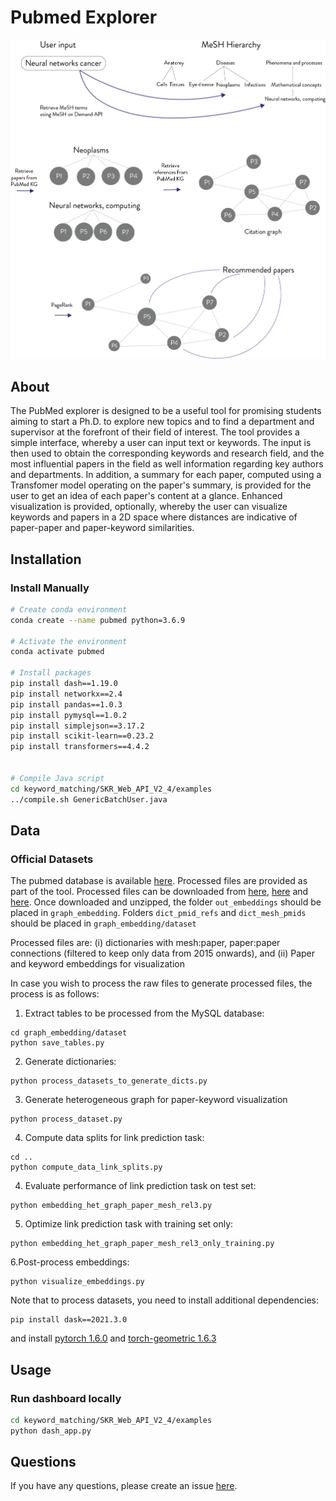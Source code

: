 
# Pubmed Explorer

![cover](workflow_figure.png)

## About
The PubMed explorer is designed to be a useful tool for promising students aiming to start a Ph.D. to explore new topics and to find a department and supervisor at the forefront of their field of interest. The tool provides a simple interface, whereby a user can input text or keywords. The input is then used to obtain the corresponding keywords and research field, and the most influential papers in the field as well information regarding 
key authors and departments. In addition, a summary for each paper, computed using a Transfomer model operating on the paper's summary, is provided for the user to get an idea of each paper's content at a glance.
Enhanced visualization is provided, optionally, whereby the user can visualize keywords and papers in a 2D space where distances are indicative of paper-paper and paper-keyword similarities.

## Installation

### Install Manually

```bash
# Create conda environment
conda create --name pubmed python=3.6.9

# Activate the environment
conda activate pubmed

# Install packages
pip install dash==1.19.0
pip install networkx==2.4
pip install pandas==1.0.3
pip install pymysql==1.0.2
pip install simplejson==3.17.2
pip install scikit-learn==0.23.2
pip install transformers==4.4.2


# Compile Java script
cd keyword_matching/SKR_Web_API_V2_4/examples
../compile.sh GenericBatchUser.java
```

## Data

### Official Datasets

The pubmed database is available [here](http://er.tacc.utexas.edu/datasets/ped).
Processed files are provided as part of the tool.
Processed files can be downloaded from [here](https://pubmed-explorer-dataset.s3.eu-west-2.amazonaws.com/dict_mesh_pmids.tar.gz), [here](https://pubmed-explorer-dataset.s3.eu-west-2.amazonaws.com/dict_pmid_refs.tar.gz) and [here](https://pubmed-explorer-dataset.s3.eu-west-2.amazonaws.com/out_embeddings.tar.gz). Once downloaded and unzipped, the folder ```out_embeddings``` should be placed in ```graph_embedding```. Folders ```dict_pmid_refs``` and ```dict_mesh_pmids``` should be placed in ```graph_embedding/dataset```


Processed files are: (i) dictionaries with mesh:paper, paper:paper connections (filtered to keep only data from 2015 onwards), and (ii) Paper and keyword embeddings for visualization

In case you wish to process the raw files to generate processed files, the process is as follows:
1. Extract tables to be processed from the MySQL database:

```
cd graph_embedding/dataset
python save_tables.py
```

2. Generate dictionaries:

```
python process_datasets_to_generate_dicts.py
```

3. Generate heterogeneous graph for paper-keyword visualization

```
python process_dataset.py
```

4. Compute data splits for link prediction task:

```
cd ..
python compute_data_link_splits.py
```

4. Evaluate performance of link prediction task on test set:

```
python embedding_het_graph_paper_mesh_rel3.py
```

5. Optimize link prediction task with training set only:

```
python embedding_het_graph_paper_mesh_rel3_only_training.py
```

6.Post-process embeddings:

```
python visualize_embeddings.py
```

Note that to process datasets, you need to install additional dependencies:

```
pip install dask==2021.3.0
```
and install [pytorch 1.6.0](https://pytorch.org/get-started/previous-versions/) and [torch-geometric 1.6.3](https://pytorch-geometric.readthedocs.io/en/1.6.3/notes/installation.html)



## Usage

### Run dashboard locally

```bash
cd keyword_matching/SKR_Web_API_V2_4/examples
python dash_app.py
```



## Questions

If you have any questions, please create an issue [here](https://github.com/ggonzalezp/pubmedkg_recommender/issues/new).

